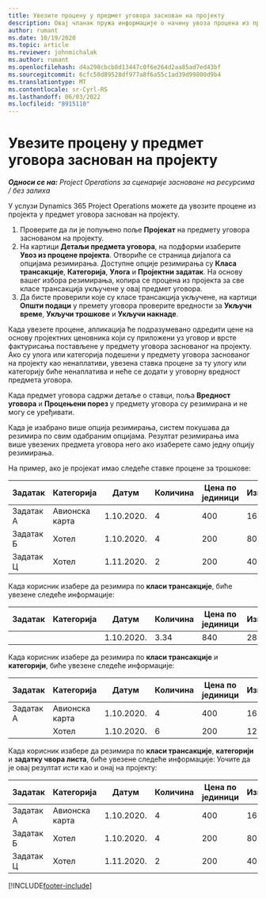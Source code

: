 ```yaml
---
title: Увезите процену у предмет уговора заснован на пројекту
description: Овај чланак пружа информације о начину увоза процена из пројекта у предмету уговора.
author: rumant
ms.date: 10/19/2020
ms.topic: article
ms.reviewer: johnmichalak
ms.author: rumant
ms.openlocfilehash: d4a298cbcb8d13447c0f6e264d2aa85ad7ed43bf
ms.sourcegitcommit: 6cfc50d89528df977a8f6a55c1ad39d99800d9b4
ms.translationtype: MT
ms.contentlocale: sr-Cyrl-RS
ms.lasthandoff: 06/03/2022
ms.locfileid: "8915110"
---
```

# <a name="import-an-estimate-to-a-project-based-contract-line"></a>Увезите процену у предмет уговора заснован на пројекту

_**Односи се на:** Project Operations за сценарије засноване на ресурсима / без залиха_

У услузи Dynamics 365 Project Operations можете да увозите процене из пројекта у предмет уговора заснован на пројекту.

1. Проверите да ли је попуњено поље **Пројекат** на предмету уговора заснованом на пројекту.
2. На картици **Детаљи предмета уговора**, на подформи изаберите **Увоз из процене пројекта**. Отвориће се страница дијалога са опцијама резимирања. Доступне опције резимирања су **Класа трансакције**, **Категорија**, **Улога** и **Пројектни задатак**. На основу вашег избора резимирања, копира се процена из пројекта за све класе трансакција укључене у овај предмет уговора. 
3. Да бисте проверили које су класе трансакција укључене, на картици **Општи подаци** у премету уговора проверите вредности за **Укључи време**, **Укључи трошкове** и **Укључи накнаде**.

Када увезете процене, апликација ће подразумевано одредити цене на основу пројектних ценовника који су приложени уз уговор и врсте фактурисања постављене у предмету уговора заснованог на пројекту. Ако су улога или категорија подешени у предмету уговора заснованог на пројекту као ненаплативи, увезена ставка процене за ту улогу или категорију биће ненаплатива и неће се додати у уговорну вредност предмета уговора.

Када предмет уговора садржи детаље о ставци, поља **Вредност уговора** и **Процењени порез** у предмету уговора су резимирана и не могу се уређивати.

Када је изабрано више опција резимирања, систем покушава да резимира по свим одабраним опцијама. Резултат резимирања има више увезених предмета уговора него ако изаберете само једну опцију резимирања.

На пример, ако је пројекат имао следеће ставке процене за трошкове:

| Задатак | Категорија | Датум | Количина | Цена по јединици | Износ |
| --- | --- | --- | --- | --- | --- |
| Задатак А | Авионска карта | 1.10.2020. | 4 | 400 | 1600 |
| Задатак Б | Хотел | 1.10.2020. | 4 | 200 | 800 |
| Задатак Ц | Хотел | 1.11.2020. | 2 | 200 | 400 |

Када корисник изабере да резимира по **класи трансакције**, биће увезене следеће информације:

| Задатак | Категорија | Датум | Количина | Цена по јединици | Износ |
| --- | --- | --- | --- | --- | --- |
| &nbsp;  | &nbsp;  | 1.10.2020. | 3.34 | 840 | 2800 |

Када корисник изабере да резимира по **класи трансакције** и **категорији**, биће увезене следеће информације:

| Задатак | Категорија | Датум | Количина | Цена по јединици | Износ |
| --- | --- | --- | --- | --- | --- |
| Задатак А | Авионска карта | 1.10.2020. | 4 | 400 | 1600 |
| &nbsp;  | Хотел | 1.10.2020. | 6 | 200 | 1200 |

Када корисник изабере да резимира по **класи трансакције**, **категорији** и **задатку чвора листа**, биће увезене следеће информације: Уочите да је овај резултат исти као и онај на пројекту:

| Задатак | Категорија | Датум | Количина | Цена по јединици | Износ |
| --- | --- | --- | --- | --- | --- |
| Задатак А | Авионска карта | 1.10.2020. | 4 | 400 | 1600 |
| Задатак Б | Хотел | 1.10.2020. | 4 | 200 | 800 |
| Задатак Ц | Хотел | 1.11.2020. | 2 | 200 | 400 |


[!INCLUDE[footer-include](../includes/footer-banner.md)]
